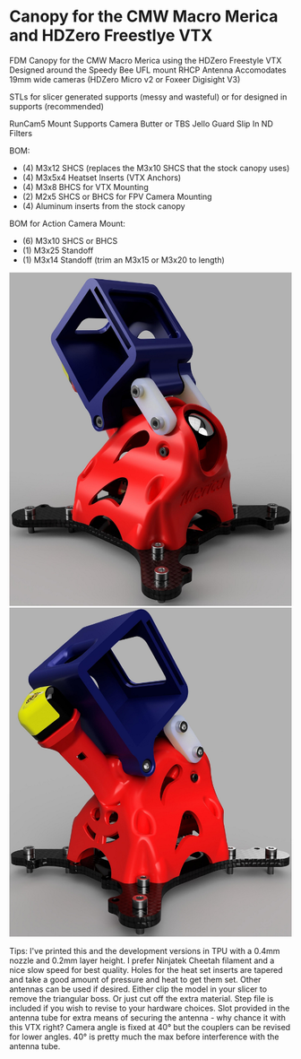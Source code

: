 # Canopy for the CMW Macro Merica and HDZero Freestlye VTX

FDM Canopy for the CMW Macro Merica using the HDZero Freestyle VTX
Designed around the Speedy Bee UFL mount RHCP Antenna
Accomodates 19mm wide cameras (HDZero Micro v2 or Foxeer Digisight V3)

STLs for slicer generated supports (messy and wasteful) or for designed in supports (recommended)

RunCam5 Mount Supports Camera Butter or TBS Jello Guard Slip In ND Filters

BOM:
* (4) M3x12 SHCS (replaces the M3x10 SHCS that the stock canopy uses)
* (4) M3x5x4 Heatset Inserts (VTX Anchors)
* (4) M3x8 BHCS for VTX Mounting
* (2) M2x5 SHCS or BHCS for FPV Camera Mounting
* (4) Aluminum inserts from the stock canopy

BOM for Action Camera Mount:
* (6) M3x10 SHCS or BHCS
* (1) M3x25 Standoff
* (1) M3x14 Standoff (trim an M3x15 or M3x20 to length)

![Rendering](Macro_Merica_FreestyleVTX_Render1.jpg)
![Rendering](Macro_Merica_FreestyleVTX_Render2.jpg)

Tips:
I've printed this and the development versions in TPU with a 0.4mm nozzle and 0.2mm layer height. 
I prefer Ninjatek Cheetah filament and a nice slow speed for best quality.
Holes for the heat set inserts are tapered and take a good amount of pressure and heat to get them set.
Other antennas can be used if desired. Either clip the model in your slicer to remove the triangular boss.
Or just cut off the extra material. Step file is included if you wish to revise to your hardware choices.
Slot provided in the antenna tube for extra means of securing the antenna - why chance it with this VTX right?
Camera angle is fixed at 40° but the couplers can be revised for lower angles. 40° is pretty much the max before interference with the antenna tube.

